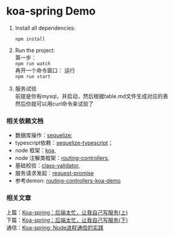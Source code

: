 # koa-spring Demo

1. Install all dependencies:

    `npm install`
    
2. Run the project:  
第一步：  
    `npm run watch`  
再开一个命令窗口： 运行  
    `npm run start`  
3. 服务试验  
前提是你有mysql，并启动，然后根据table.md文件生成对应的表  
然后你就可以用curl命令来试验了

### 相关依赖文档

 - 数据库操作：[sequelize](https://sequelize.org/master/manual/models-definition.html);
 - typescript依赖：[sequelize-typescript](https://github.com/RobinBuschmann/sequelize-typescript#table-api)；
 - node 框架：[koa](https://github.com/koajs/koa),
 - node 注解类框架：[routing-controllers](https://github.com/typestack/routing-controllers),
 - 基础校验：[class-validator](https://github.com/typestack/class-validator),
 - 服务请求发起：[request-promise](https://www.npmjs.com/package/request-promise)
 - 参考demon: [routing-controllers-koa-demo](https://github.com/pleerock/routing-controllers-koa-demo)


 ### 相关文章
上篇：[Koa-spring：后端太忙，让我自己写服务(上)](https://github.com/closertb/closertb.github.io/issues/40)  
下篇：[Koa-spring：后端太忙，让我自己写服务(下)](https://github.com/closertb/closertb.github.io/issues/41)  
通信：[Koa-spring: Node进程通信的实践](https://github.com/closertb/closertb.github.io/issues/42)


